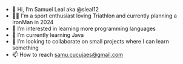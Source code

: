 - 👋 Hi, I’m Samuel Leal aka @sleal12
- 🚴🏻 I'm a sport enthusiast loving Triathlon and currently planning a IronMan in 2024
- 👀 I’m interested in learning more programming languages
- 🌱 I’m currently learning Java
- 💞️ I’m looking to collaborate on small projects where I can learn something
- 📫 How to reach samu.cucujaes@gmail.com

<!---
sleal12/sleal12 is a ✨ special ✨ repository because its `README.md` (this file) appears on your GitHub profile.
You can click the Preview link to take a look at your changes.
--->
